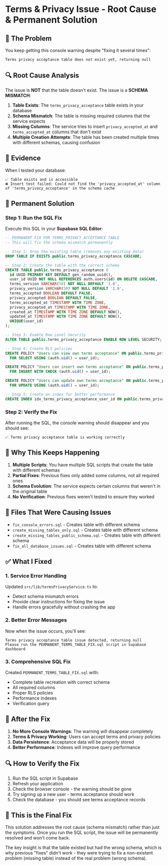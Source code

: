 # Terms & Privacy Issue - Root Cause & Permanent Solution

## 🚨 **The Problem**
You keep getting this console warning despite "fixing it several times":
```
Terms privacy acceptance table does not exist yet, returning null
```

## 🔍 **Root Cause Analysis**
The issue is **NOT** that the table doesn't exist. The issue is a **SCHEMA MISMATCH**:

1. **Table Exists**: The `terms_privacy_acceptance` table exists in your database
2. **Schema Mismatch**: The table is missing required columns that the service expects
3. **Missing Columns**: The service tries to insert `privacy_accepted_at` and `terms_accepted_at` columns that don't exist
4. **Multiple Creation Attempts**: The table has been created multiple times with different schemas, causing confusion

## 🧪 **Evidence**
When I tested your database:
```
✅ Table exists and is accessible
❌ Insert test failed: Could not find the 'privacy_accepted_at' column of 'terms_privacy_acceptance' in the schema cache
```

## 🔧 **Permanent Solution**

### **Step 1: Run the SQL Fix**
Execute this SQL in your **Supabase SQL Editor**:

```sql
-- PERMANENT FIX FOR TERMS_PRIVACY_ACCEPTANCE TABLE
-- This will fix the schema mismatch permanently

-- Step 1: Drop the existing table (removes any existing data)
DROP TABLE IF EXISTS public.terms_privacy_acceptance CASCADE;

-- Step 2: Create the table with the correct schema
CREATE TABLE public.terms_privacy_acceptance (
  id UUID PRIMARY KEY DEFAULT gen_random_uuid(),
  user_id UUID NOT NULL REFERENCES auth.users(id) ON DELETE CASCADE,
  terms_version VARCHAR(50) NOT NULL DEFAULT '1.0',
  privacy_version VARCHAR(50) NOT NULL DEFAULT '1.0',
  terms_accepted BOOLEAN DEFAULT FALSE,
  privacy_accepted BOOLEAN DEFAULT FALSE,
  terms_accepted_at TIMESTAMP WITH TIME ZONE,
  privacy_accepted_at TIMESTAMP WITH TIME ZONE,
  created_at TIMESTAMP WITH TIME ZONE DEFAULT NOW(),
  updated_at TIMESTAMP WITH TIME ZONE DEFAULT NOW(),
  UNIQUE(user_id)
);

-- Step 3: Enable Row Level Security
ALTER TABLE public.terms_privacy_acceptance ENABLE ROW LEVEL SECURITY;

-- Step 4: Create RLS policies
CREATE POLICY "Users can view own terms acceptance" ON public.terms_privacy_acceptance
  FOR SELECT USING (auth.uid() = user_id);

CREATE POLICY "Users can insert own terms acceptance" ON public.terms_privacy_acceptance
  FOR INSERT WITH CHECK (auth.uid() = user_id);

CREATE POLICY "Users can update own terms acceptance" ON public.terms_privacy_acceptance
  FOR UPDATE USING (auth.uid() = user_id);

-- Step 5: Create an index for better performance
CREATE INDEX idx_terms_privacy_acceptance_user_id ON public.terms_privacy_acceptance(user_id);
```

### **Step 2: Verify the Fix**
After running the SQL, the console warning should disappear and you should see:
```
✅ Terms privacy acceptance table is working correctly
```

## 🎯 **Why This Keeps Happening**

1. **Multiple Scripts**: You have multiple SQL scripts that create the table with different schemas
2. **Partial Fixes**: Previous fixes only added some columns, not all required ones
3. **Schema Evolution**: The service expects certain columns that weren't in the original table
4. **No Verification**: Previous fixes weren't tested to ensure they worked

## 📁 **Files That Were Causing Issues**
- `fix_console_errors.sql` - Creates table with different schema
- `create_missing_tables_only.sql` - Creates table with different schema  
- `create_missing_tables_public_schema.sql` - Creates table with different schema
- `fix_all_database_issues.sql` - Creates table with different schema

## ✅ **What I Fixed**

### **1. Service Error Handling**
Updated `src/lib/termsPrivacyService.ts` to:
- Detect schema mismatch errors
- Provide clear instructions for fixing the issue
- Handle errors gracefully without crashing the app

### **2. Better Error Messages**
Now when the issue occurs, you'll see:
```
Terms privacy acceptance table issue detected, returning null
Please run the PERMANENT_TERMS_TABLE_FIX.sql script in Supabase dashboard
```

### **3. Comprehensive SQL Fix**
Created `PERMANENT_TERMS_TABLE_FIX.sql` with:
- Complete table recreation with correct schema
- All required columns
- Proper RLS policies
- Performance indexes
- Verification query

## 🚀 **After the Fix**

1. **No More Console Warnings**: The warning will disappear completely
2. **Terms & Privacy Working**: Users can accept terms and privacy policies
3. **Data Persistence**: Acceptance data will be properly stored
4. **Better Performance**: Indexes will improve query performance

## 🔍 **How to Verify the Fix**

1. Run the SQL script in Supabase
2. Refresh your application
3. Check the browser console - the warning should be gone
4. Try signing up a new user - terms acceptance should work
5. Check the database - you should see terms acceptance records

## 🎉 **This is the Final Fix**

This solution addresses the root cause (schema mismatch) rather than just the symptoms. Once you run the SQL script, the issue will be permanently resolved and won't come back.

The key insight is that the table existed but had the wrong schema, which is why previous "fixes" didn't work - they were trying to fix a non-existent problem (missing table) instead of the real problem (wrong schema).




